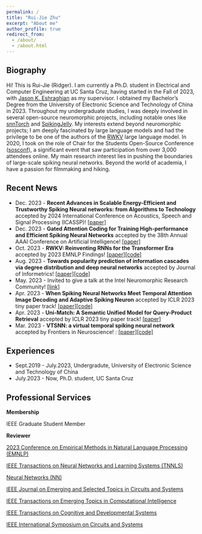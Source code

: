 ```yaml
---
permalink: /
title: "Rui-Jie Zhu"
excerpt: "About me"
author_profile: true
redirect_from: 
  - /about/
  - /about.html
---
```


Biography
------
Hi! This is Rui-Jie (Ridger). I am currently a Ph.D. student in Electrical and Computer Engineering at UC Santa Cruz, having started in the Fall of 2023, with [Jason K. Eshraghian](https://ncg.ucsc.edu/jason-eshraghian-bio/) as my supervisor. I obtained my Bachelor’s Degree from the University of Electronic Science and Technology of China in 2023. Throughout my undergraduate studies, I was deeply involved in several open-source neuromorphic projects, including notable ones like [snnTorch](https://github.com/jeshraghian/snntorch) and [SpikingJelly](https://github.com/fangwei123456/spikingjelly). My interests extend beyond neuromorphic projects; I am deeply fascinated by large language models and had the privilege to be one of the authors of the [RWKV](https://github.com/BlinkDL/RWKV-LM) large language model. In 2020, I took on the role of Chair for the Students Open-Source Conference ([sosconf](https://sosconf.org)), a significant event that saw participation from over 3,000 attendees online. My main research interest lies in pushing the boundaries of large-scale spiking neural networks. Beyond the world of academia, I have a passion for filmmaking and hiking.

Recent News
------
- Dec. 2023 - **Recent Advances in Scalable Energy-Efficient and Trustworthy Spiking Neural networks: from Algorithms to Technology** accepted by 2024 International Conference on Acoustics, Speech and Signal Processing (ICASSP)! [[paper]](https://arxiv.org/abs/2312.01213)
- Dec. 2023 - **Gated Attention Coding for Training High-performance and Efficient Spiking Neural Networks** accepted by the 38th Annual AAAI Conference on Artificial Intelligence! [[paper]](https://arxiv.org/abs/2308.06582)
- Oct. 2023 - **RWKV: Reinventing RNNs for the Transformer Era** accepted by 2023 EMNLP Findings! [[paper]](https://arxiv.org/abs/2305.13048)[[code]](https://github.com/BlinkDL/RWKV-LM)
- Aug. 2023 - **Towards popularity prediction of information cascades via degree distribution and deep neural networks** accepted by Journal of Informetrics! [[paper]](https://www.sciencedirect.com/science/article/pii/S175115772300038X)[[code]](https://github.com/tmacmilan/CasDENN)
- May. 2023 - Invited to give a talk at the Intel Neuromorphic Research Community! [[link]](https://intel-ncl.atlassian.net/wiki/spaces/INRC/blog/2023/05/24/1933738007/INRC+Forum+May+30th+Jason+Eshraghian+Ruijie+Zhu)
- Apr. 2023 - **When Spiking Neural Networks Meet Temporal Attention Image Decoding and Adaptive Spiking Neuron** accepted by ICLR 2023 tiny paper track! [[paper]](https://openreview.net/forum?id=MuOFB0LQKcy)[[code]](https://github.com/bollossom/ICLR_TINY_SNN)
- Apr. 2023 - **Uni-Match: A Semantic Unified Model for Query-Product Retrieval** accepted by ICLR 2023 tiny paper track! [[paper]](https://openreview.net/forum?id=91Bcj6sgcxt)
- Mar. 2023 - **VTSNN: a virtual temporal spiking neural network** accepted by Frontiers in Neuroscience! : [[paper]](https://www.frontiersin.org/journals/neuroscience)[[code]](https://github.com/bollossom/VTSNN)

Experiences
------
- Sept.2019 - July.2023, Undergradute, University of Electronic Science and Technology of China
- July.2023 - Now, Ph.D. student, UC Santa Cruz

Professional Services
------
**Membership**

IEEE Graduate Student Member

**Reviewer**


[2023 Conference on Empirical Methods in Natural Language Processing (EMNLP)](https://2023.emnlp.org/)

[IEEE Transactions on Neural Networks and Learning Systems (TNNLS)](https://ieeexplore.ieee.org/xpl/RecentIssue.jsp?punumber=5962385)

[Neural Networks (NN)](https://www.sciencedirect.com/journal/neural-networks)

[IEEE Journal on Emerging and Selected Topics in Circuits and Systems](https://ieeexplore.ieee.org/xpl/RecentIssue.jsp?punumber=5503868)

[IEEE Transactions on Emerging Topics in Computational Intelligence](https://ieeexplore.ieee.org/xpl/RecentIssue.jsp?punumber=7433297)

[IEEE Transactions on Cognitive and Developmental Systems](https://ieeexplore.ieee.org/xpl/RecentIssue.jsp?punumber=7274989)

[IEEE International Symposium on Circuits and Systems](https://ieeexplore.ieee.org/xpl/conhome/1000089/all-proceedings)




